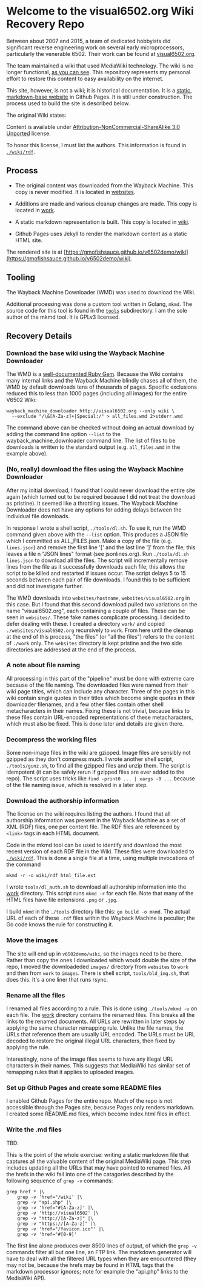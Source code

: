 # Welcome to the visual6502.org Wiki Recovery Repo

Between about 2007 and 2015, a team of dedicated hobbyists did significant
reverse engineering work on several early microprocessors, particularly the
venerable 6502. Their work can be found at [visual6502.org](http://visual6502.org).

The team maintained a wiki that used MediaWiki technology. The wiki is no longer
functional, [as you can see](http://visual6502.org/wiki).  This repository
represents my personal effort to restore this content to easy availability on
the internet.

This site, however, is not a wiki; it is historical documentation. It is a
[static, markdown-base website](https://gmofishsauce.github.io/v6502demo/wiki)
in Github Pages. It is still under construction. The process used to build the
site is described below.

The original Wiki states:

Content is available under [Attribution-NonCommercial-ShareAlike 3.0 Unported](https://web.archive.org/web/20210405071423/http://creativecommons.org/licenses/by-nc-sa/3.0/) license.

To honor this license, I must list the authors.
This information is found in [`./wiki/rdf`](wiki/rdf).

## Process

- The original content was downloaded from the Wayback Machine. This copy
is never modified. It is located in [websites](./websites).

- Additions are made and various cleanup changes are made. This copy is
located in [work](./work).

- A static markdown representation is built. This copy is located in [wiki](./wiki).

- Github Pages uses Jekyll to render the markdown content as a static HTML site.

The rendered site
is at [https://gmofishsauce.github.io/v6502demo/wiki](https://gmofishsauce.github.io/v6502demo/wiki).

## Tooling

The Wayback Machine Downloader (WMD) was used to download the Wiki.

Additional processing was done a custom tool written in Golang, `mkmd`.
The source code for this tool is found in the [`tools`](./tools) subdirectory.
I am the sole author of the mkmd tool. It is GPLv3 licensed.

## Recovery Details

### Download the base wiki using the Wayback Machine Downloader

The WMD is a [well-documented Ruby Gem](https://github.com/hartator/wayback-machine-downloader).
Because the Wiki contains many internal links and the Wayback Machine blindly chases all of them,
the WMD by default downloads tens of thousands of pages. Specific exclusions reduced this to less
than 1000 pages (including all images) for the entire V6502 Wiki:
```
wayback_machine_downloader http://visual6502.org --only wiki \
  --exclude "/\&[A-Za-z]+|Special:/" > all_files.wmd 2>stderr.wmd
```

The command above can be checked without doing an actual download by adding the command line
option `--list` to the wayback_machine_downloader command line. The list of files to be
downloads is written to the standard output (e.g. `all_files.wmd` in the example above).

### (No, really) download the files using the Wayback Machine Downloader

After my initial download, I found that I could never download the entire site again (which
turned out to be required because I did not treat the download as pristine). It seemed like
a throttling issues. The Wayback Machine Downloader does not have any options for adding
delays between the individual file downloads.

In response I wrote a shell script, `./tools/dl.sh`. To use it, run the WMD command given
above with the `--list` option. This produces a JSON file which I committed as ALL_FILES.json.
Make a copy of the file (e.g. `lines.json`) and remove the first line '[' and the last line ']'
from the file; this leaves a file n "JSON lines" format (see jsonlines.org). Run
`./tools/dl.sh lines.json` to download all the files. The script will incrementally remove lines
from the file as it successfully downloads each file; this allows the script to be killed and
restarted if issues occur. The script delays 5 to 15 seconds between each pair of file downloads.
I found this to be sufficient and did not investigate further.

The WMD downloads into `websites/hostname`, `websites/visual6502.org` in this case. But I
found that this second download pulled two variations on the name "visual6502.org", each
containing a couple of files. These can be seen in `websites/`. These fake names complicate
processing. I decided to defer dealing with these. I created a directory `work/` and copied
`./websites/visual6502.org` recursively to `work`.  From here until the cleanup at the end
of this process, "the files" (or "all the files") refers to the content of `./work` only.
The `websites` directory is kept pristine and the two side directories are addressed at the
end of the process.

### A note about file naming

All processing in this part of the "pipeline" must be done with extreme care because of the
file naming. The downloaded files were named from their wiki page titles, which can include
any character. Three of the pages in this wiki contain single quotes in their titles which
become single quotes in their downloader filenames, and a few other files contain other shell
metacharacters in their names. Fixing these is not trivial, because links to these files
contain URL-encoded representations of these metacharacters, which must also be fixed. This
is done later and details are given there.

### Decompress the working files

Some non-image files in the wiki are gzipped. Image files are sensibly not gzipped as they
don't compress much. I wrote another shell script, `./tools/gunz.sh`, to find all the gzipped
files and unzip them. The script is idempotent (it can be safely rerun if gzipped files are
ever added to the repo).  The script uses tricks like `find -print0 ... | xargs -0 ...` because
of the file naming issue, which is resolved in a later step.

### Download the authorship information

The license on the wiki requires listing the authors. I found that all authorship information
was present in the Wayback Machine as a set of XML (RDF) files, one per content file. The RDF
files are referenced by `<link>` tags in each HTML document.

Code in the mkmd tool can be used to identify and download the most recent version of each RDF
file in the Wiki. These files were downloaded to [`./wiki/rdf`](wiki/rdf). This is done a single
file at a time, using multiple invocations of the command

```
mkmd -r -o wiki/rdf html_file.ext
```

I wrote `tools/dl_auth.sh` to download all authorship information into the [work](./work)
directory. This script runs `mkmd -r` for each file. Note that many of the HTML files have
file extensions `.png` or `.jpg`.

I build `mkmd` in the `./tools` directory like this: `go build -o mkmd`. The actual URL of
each of these `.rdf` files within the Wayback Machine is peculiar; the Go code knows the rule
for constructing it.

### Move the images

The site will end up in `v6502demo/wiki`, so the images need to be there. Rather than copy the
ones I downloaded which would double the size of the repo, I moved the downloadeded `images/`
directory from `websites` to `work` and then from `work` to `images`. There is shell script,
`tools/bld_img.sh`, that does this. It's a one liner that runs rsync.

### Rename all the files

I renamed all files according to a rule. This is done using `./tools/mkmd -u` on each file.
The [work](./work) directory contains the renamed files. This breaks all the links to the
renamed documents. All URLs are rewritten in later steps by applying the
same character remapping rule. Unlike the file names, the URLs that reference them are usually
URL encoded. The URLs must be URL decoded to restore the original illegal URL characters, then
fixed by applying the rule.

Interestingly, none of the image files seems to have any illegal URL characters in their names.
This suggests that MediaWiki has similar set of remapping rules that it applies to uploaded
images.

### Set up Github Pages and create some README files

I enabled Github Pages for the entire repo. Much of the repo is not accessible through the Pages
site, because Pages only renders markdown. I created some README.md files, which become index.html
files in effect.

### Write the .md files

TBD:

This is the point of the whole exercise: writing a static markdown file that captures all the
valuable content of the original MediaWiki page. This step includes updating all the URLs that
may have pointed to renamed files. All the hrefs in the wiki fall into one of the catagories
described by the following sequence of `grep -v` commands:

```
grep href * |\
	grep -v 'href="/wiki' |\
	grep -v "api.php" |\
	grep -v 'href="#[A-Za-z]' |\
	grep -v 'http://visual6502' |\
	grep -v "http://[A-Za-z]" |\
	grep -v "https://[A-Za-z]" |\
	grep -v 'href="/favicon.ico"' |\
	grep -v 'href="#[0-9]'
```

The first line alone produces over 8500 lines of output, of which the `grep -v` commands
filter all but one line, an FTP link. The markdown generator will have to deal with all
the filtered URL types when they are encountered (they may not be, because the hrefs may
be found in HTML tags that the markdown processor ignores; note for example the "api.php"
links to the MediaWiki API).

